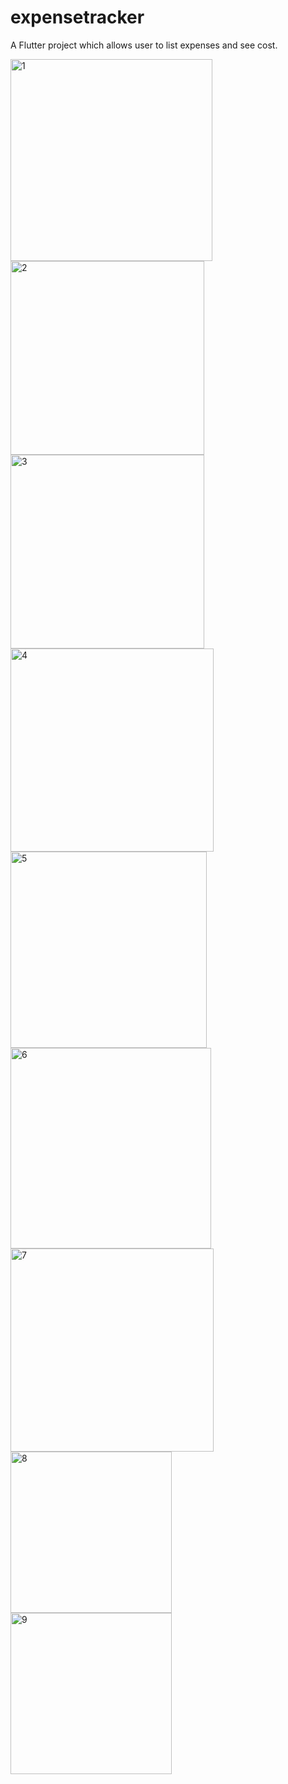# expensetracker

A Flutter project which allows user to list expenses and see cost.

<img width="323" alt="1" src="https://github.com/mseeam/expensetracker/assets/112004640/b7a901f1-e63a-4bf5-8397-9fbd992540ae">

<img width="310" alt="2" src="https://github.com/mseeam/expensetracker/assets/112004640/43be0327-2a5f-4e28-aaa4-e323335d9f06">

<img width="310" alt="3" src="https://github.com/mseeam/expensetracker/assets/112004640/94cd6472-6a70-4449-998c-025d14e8e5a9">

<img width="325" alt="4" src="https://github.com/mseeam/expensetracker/assets/112004640/9d58ef8f-dbee-4dfa-a9ae-27c6364a5e05">

<img width="314" alt="5" src="https://github.com/mseeam/expensetracker/assets/112004640/1198a140-ef2a-4899-ba75-61e58bf1d4cc">

<img width="321" alt="6" src="https://github.com/mseeam/expensetracker/assets/112004640/12144c32-9a7b-4857-a450-8c66a595586c">

<img width="325" alt="7" src="https://github.com/mseeam/expensetracker/assets/112004640/d2794e3d-b552-4edb-83dc-3dc510341fca">

<img width="258" alt="8" src="https://github.com/mseeam/expensetracker/assets/112004640/06125214-5c47-4f4a-9fca-167a586d37ef">

<img width="258" alt="9" src="https://github.com/mseeam/expensetracker/assets/112004640/497b1f99-df7d-4e1a-942f-7afc8672c7e1">



